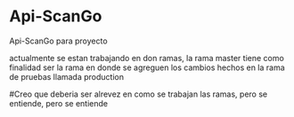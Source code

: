 # Api-ScanGo
Api-ScanGo para proyecto

actualmente se estan trabajando en don ramas, la rama master tiene como finalidad ser la rama en donde se agreguen los cambios hechos en la rama de pruebas llamada production

#Creo que deberia ser alrevez en como se trabajan las ramas, pero se entiende, pero se entiende 
